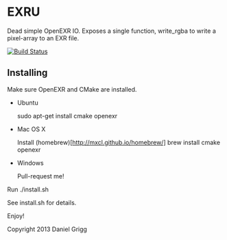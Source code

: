 # EXRU

Dead simple OpenEXR IO. Exposes a single function, write\_rgba to write a pixel-array to an EXR file.

[![Build Status](https://travis-ci.org/danielgrigg/exru.png?branch=master)](https://travis-ci.org/danielgrigg/exru)

## Installing 

Make sure OpenEXR and CMake are installed.

+ Ubuntu 

    sudo apt-get install cmake openexr

+ Mac OS X

  Install (homebrew)[http://mxcl.github.io/homebrew/]
  brew install cmake openexr

+ Windows

  Pull-request me!


Run ./install.sh

See install.sh for details.

Enjoy!


Copyright 2013 Daniel Grigg
